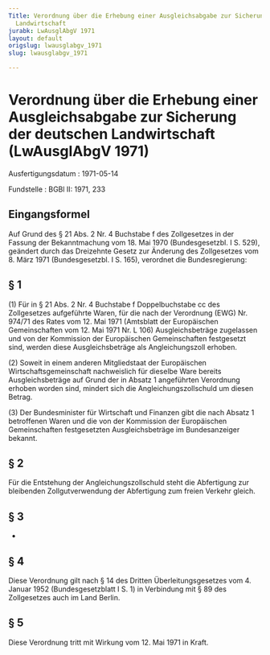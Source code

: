 ```yaml
---
Title: Verordnung über die Erhebung einer Ausgleichsabgabe zur Sicherung der deutschen
  Landwirtschaft
jurabk: LwAusglAbgV 1971
layout: default
origslug: lwausglabgv_1971
slug: lwausglabgv_1971

---
```


# Verordnung über die Erhebung einer Ausgleichsabgabe zur Sicherung der deutschen Landwirtschaft (LwAusglAbgV 1971)

Ausfertigungsdatum
:   1971-05-14

Fundstelle
:   BGBl II: 1971, 233



## Eingangsformel

Auf Grund des § 21 Abs. 2 Nr. 4 Buchstabe f des Zollgesetzes in der Fassung der Bekanntmachung vom 18. Mai 1970 (Bundesgesetzbl. I S. 529), geändert durch das Dreizehnte Gesetz zur Änderung des Zollgesetzes vom 8. März 1971 (Bundesgesetzbl. I S. 165), verordnet die Bundesregierung:


## § 1

(1) Für in § 21 Abs. 2 Nr. 4 Buchstabe f Doppelbuchstabe cc des Zollgesetzes aufgeführte Waren, für die nach der Verordnung (EWG) Nr. 974/71 des Rates vom 12. Mai 1971 (Amtsblatt der Europäischen Gemeinschaften vom 12. Mai 1971 Nr. L 106) Ausgleichsbeträge zugelassen und von der Kommission der Europäischen Gemeinschaften festgesetzt sind, werden diese Ausgleichsbeträge als Angleichungszoll erhoben.

(2) Soweit in einem anderen Mitgliedstaat der Europäischen Wirtschaftsgemeinschaft nachweislich für dieselbe Ware bereits Ausgleichsbeträge auf Grund der in Absatz 1 angeführten Verordnung erhoben worden sind, mindert sich die Angleichungszollschuld um diesen Betrag.

(3) Der Bundesminister
für Wirtschaft und Finanzen              gibt die nach Absatz 1 betroffenen Waren und die von der Kommission der Europäischen Gemeinschaften festgesetzten Ausgleichsbeträge im Bundesanzeiger bekannt.


## § 2

Für die Entstehung der Angleichungszollschuld steht die Abfertigung zur bleibenden Zollgutverwendung der Abfertigung zum freien Verkehr gleich.


## § 3

-


## § 4

Diese Verordnung gilt nach § 14 des Dritten Überleitungsgesetzes vom 4. Januar 1952 (Bundesgesetzblatt I S. 1) in Verbindung mit § 89 des Zollgesetzes auch im Land Berlin.


## § 5

Diese Verordnung tritt mit Wirkung vom 12. Mai 1971 in Kraft.

